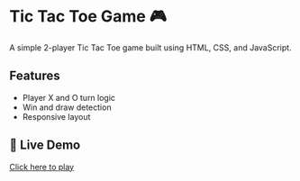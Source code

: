 # Tic Tac Toe Game 🎮

A simple 2-player Tic Tac Toe game built using HTML, CSS, and JavaScript.

## Features
- Player X and O turn logic
- Win and draw detection
- Responsive layout

## 🔗 Live Demo
[Click here to play](https://your-username.github.io/tic-tac-toe/)
